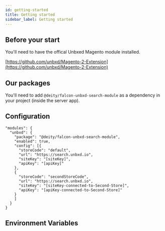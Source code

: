 ```yaml
---
id: getting-started
title: Getting started
sidebar_label: Getting started
---
```


## Before your start

You'll need to have the offical Unbxed Magento module installed.

[https://github.com/unbxd/Magento-2-Extension](https://github.com/unbxd/Magento-2-Extension)

## Our packages

You'll need to add `@deity/falcon-unbxd-search-module` as a dependency in your project (inside the server app).

## Configuration


```
"modules": {
  "unbxd": {
    "package": "@deity/falcon-unbxd-search-module",
    "enabled": true,
    "config": [{
      "storeCode": "default",
      "url": "https://search.unbxd.io",
      "siteKey": "[siteKey]",
      "apiKey": "[apiKey]"
    },
    {
      "storeCode": "secondStoreCode",
      "url": "https://search.unbxd.io",
      "siteKey": "[siteKey-connected-to-Second-Store]",
      "apiKey": "[apiKey-connected-to-Second-Store]"
    }
    ]
  }
}
```

## Environment Variables
